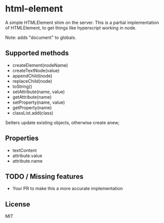# html-element

A simple HTMLElement shim on the server.
This is a partial implementation of HTMLElement, to get things like hyperscript working in node.

Note: adds "document" to globals.

## Supported methods

- createElement(nodeName)
- createTextNode(value)
- appendChild(node)
- replaceChild(node)
- toString()
- setAttribute(name, value)
- getAttribute(name)
- setProperty(name, value)
- getProperty(name)
- classList.add(class)

Setters update existing objects, otherwise create anew; 

## Properties

- textContent
- attribute.value
- attribute.name

## TODO / Missing features
- Your PR to make this a more accurate implementation


## License

MIT
